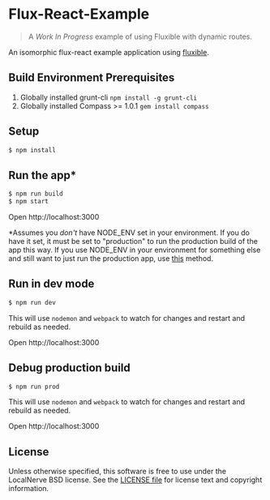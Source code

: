 # Flux-React-Example

> A *Work In Progress* example of using Fluxible with dynamic routes.

An isomorphic flux-react example application using [fluxible](http://fluxible.io).

## Build Environment Prerequisites
1. Globally installed grunt-cli `npm install -g grunt-cli`
2. Globally installed Compass >= 1.0.1 `gem install compass`

## Setup

```bash
$ npm install
```


## Run the app\*

```bash
$ npm run build
$ npm start
```

Open http://localhost:3000

\*Assumes you *don't* have NODE_ENV set in your environment. If you do have it set, it must be set to "production" to run the production build of the app this way. If you use NODE_ENV in your environment for something else and still want to just run the production app, use [this](#debug-production-build) method.

## Run in dev mode

```bash
$ npm run dev
```

This will use `nodemon` and `webpack` to watch for changes and restart and
rebuild as needed.

Open http://localhost:3000


## Debug production build
```bash
$ npm run prod
```

This will use `nodemon` and `webpack` to watch for changes and restart and
rebuild as needed.

Open http://localhost:3000


## License

Unless otherwise specified, this software is free to use under the LocalNerve BSD license.
See the [LICENSE file][] for license text and copyright information.

[LICENSE file]: /LICENSE.md

